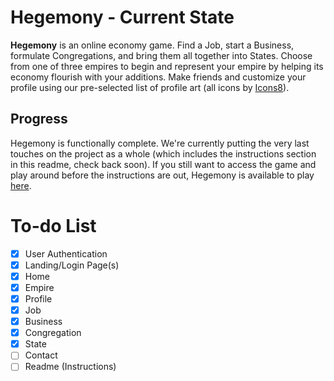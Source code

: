 # Hegemony - Current State
**Hegemony** is an online economy game. Find a Job, start a Business, formulate Congregations, and bring them all together into States. Choose from one of three 
empires to begin and represent your empire by helping its economy flourish with your 
additions. Make friends and customize your profile using our pre-selected list of 
profile art (all icons by [Icons8][icons8Link]).

## Progress
Hegemony is functionally complete. We're currently putting the very last touches on the project as a whole (which includes the instructions section in this readme, check back soon). If you still want to access the game and play around before the instructions are out, Hegemony is available to play [here][appLink].

# To-do List
- [x] User Authentication
- [x] Landing/Login Page(s)
- [x] Home
- [x] Empire
- [x] Profile
- [x] Job
- [x] Business
- [x] Congregation
- [x] State
- [ ] Contact
- [ ] Readme (Instructions)

[icons8Link]: https://icons8.com
[appLink]: https://hegemony.vercel.app